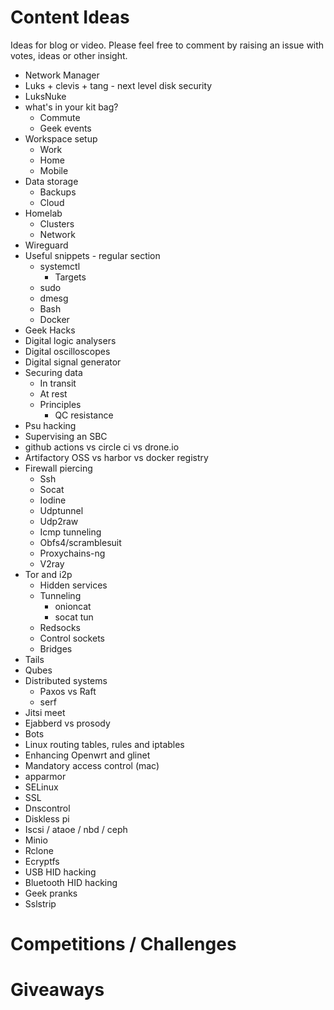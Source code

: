 # Content Ideas

Ideas for blog or video. Please feel free to comment by raising an issue with votes, ideas or other insight.


* Network Manager
* Luks + clevis + tang - next level disk security
* LuksNuke
* what's in your kit bag?
  * Commute
  * Geek events
* Workspace setup
  * Work
  * Home
  * Mobile
* Data storage
  * Backups
  * Cloud
* Homelab
  * Clusters
  * Network
* Wireguard
* Useful snippets - regular section
  * systemctl
    * Targets
  * sudo
  * dmesg
  * Bash
  * Docker
* Geek Hacks
* Digital logic analysers
* Digital oscilloscopes
* Digital signal generator
* Securing data
  * In transit
  * At rest
  * Principles
    * QC resistance
* Psu hacking
* Supervising an SBC
* github actions vs circle ci vs drone.io
* Artifactory OSS vs harbor vs docker registry
* Firewall piercing
  * Ssh
  * Socat
  * Iodine
  * Udptunnel
  * Udp2raw
  * Icmp tunneling
  * Obfs4/scramblesuit
  * Proxychains-ng
  * V2ray
* Tor and i2p
  * Hidden services
  * Tunneling
    * onioncat
    * socat tun
  * Redsocks
  * Control sockets
  * Bridges
* Tails
* Qubes
* Distributed systems
  * Paxos vs Raft
  * serf
* Jitsi meet
* Ejabberd vs prosody
* Bots
* Linux routing tables, rules and iptables
* Enhancing Openwrt and glinet
* Mandatory access control (mac)
* apparmor
* SELinux
* SSL
* Dnscontrol
* Diskless pi
* Iscsi / ataoe / nbd / ceph
* Minio
* Rclone
* Ecryptfs
* USB HID hacking
* Bluetooth HID hacking
* Geek pranks
* Sslstrip



# Competitions / Challenges

# Giveaways




 

